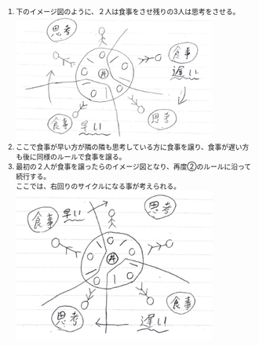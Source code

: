 <ol>
<li>
下のイメージ図のように、２人は食事をさせ残りの3人は思考をさせる。<br>
<img src="./img1.png" width=400>
</li>
<li>
ここで食事が早い方が隣の隣も思考している方に食事を譲り、食事が遅い方も後に同様のルールで食事を譲る。
</li>
<li>
最初の２人が食事を譲ったらのイメージ図となり、再度②のルールに沿って続行する。<br>ここでは、右回りのサイクルになる事が考えられる。<br>
<img src="./img2.png" width=400>
</li>
</ol>
